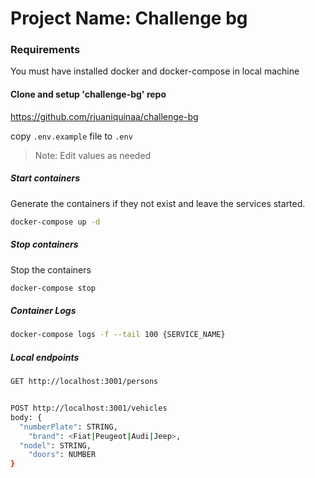 # Project Name: Challenge bg
### Requirements
You must have installed docker and docker-compose in local machine

#### Clone and setup 'challenge-bg' repo
https://github.com/rjuaniquinaa/challenge-bg

copy `.env.example` file to `.env`
> Note: Edit values as needed

##### Start containers
Generate the containers if they not exist and leave the services started.
```sh
docker-compose up -d
```

##### Stop containers
Stop the containers
```sh
docker-compose stop
```

##### Container Logs
```sh
docker-compose logs -f --tail 100 {SERVICE_NAME}
```

##### Local endpoints
```sh
GET http://localhost:3001/persons


POST http://localhost:3001/vehicles
body: {
  "numberPlate": STRING,
	"brand": <Fiat|Peugeot|Audi|Jeep>,
  "nodel": STRING,
	"doors": NUMBER
}
```
